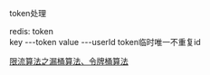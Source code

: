 token处理

redis:
token   
key   ---token
value ---userId
token临时唯一不重复id




















[限流算法之漏桶算法、令牌桶算法](https://www.cnblogs.com/SUNSHINEC/p/9577682.html)


